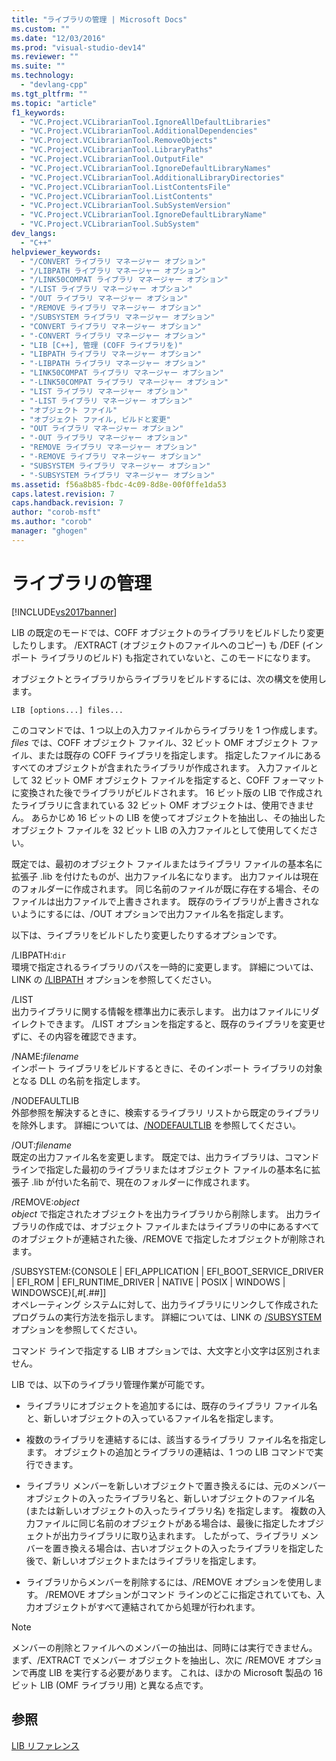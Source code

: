 ```yaml
---
title: "ライブラリの管理 | Microsoft Docs"
ms.custom: ""
ms.date: "12/03/2016"
ms.prod: "visual-studio-dev14"
ms.reviewer: ""
ms.suite: ""
ms.technology: 
  - "devlang-cpp"
ms.tgt_pltfrm: ""
ms.topic: "article"
f1_keywords: 
  - "VC.Project.VCLibrarianTool.IgnoreAllDefaultLibraries"
  - "VC.Project.VCLibrarianTool.AdditionalDependencies"
  - "VC.Project.VCLibrarianTool.RemoveObjects"
  - "VC.Project.VCLibrarianTool.LibraryPaths"
  - "VC.Project.VCLibrarianTool.OutputFile"
  - "VC.Project.VCLibrarianTool.IgnoreDefaultLibraryNames"
  - "VC.Project.VCLibrarianTool.AdditionalLibraryDirectories"
  - "VC.Project.VCLibrarianTool.ListContentsFile"
  - "VC.Project.VCLibrarianTool.ListContents"
  - "VC.Project.VCLibrarianTool.SubSystemVersion"
  - "VC.Project.VCLibrarianTool.IgnoreDefaultLibraryName"
  - "VC.Project.VCLibrarianTool.SubSystem"
dev_langs: 
  - "C++"
helpviewer_keywords: 
  - "/CONVERT ライブラリ マネージャー オプション"
  - "/LIBPATH ライブラリ マネージャー オプション"
  - "/LINK50COMPAT ライブラリ マネージャー オプション"
  - "/LIST ライブラリ マネージャー オプション"
  - "/OUT ライブラリ マネージャー オプション"
  - "/REMOVE ライブラリ マネージャー オプション"
  - "/SUBSYSTEM ライブラリ マネージャー オプション"
  - "CONVERT ライブラリ マネージャー オプション"
  - "-CONVERT ライブラリ マネージャー オプション"
  - "LIB [C++], 管理 (COFF ライブラリを)"
  - "LIBPATH ライブラリ マネージャー オプション"
  - "-LIBPATH ライブラリ マネージャー オプション"
  - "LINK50COMPAT ライブラリ マネージャー オプション"
  - "-LINK50COMPAT ライブラリ マネージャー オプション"
  - "LIST ライブラリ マネージャー オプション"
  - "-LIST ライブラリ マネージャー オプション"
  - "オブジェクト ファイル"
  - "オブジェクト ファイル, ビルドと変更"
  - "OUT ライブラリ マネージャー オプション"
  - "-OUT ライブラリ マネージャー オプション"
  - "REMOVE ライブラリ マネージャー オプション"
  - "-REMOVE ライブラリ マネージャー オプション"
  - "SUBSYSTEM ライブラリ マネージャー オプション"
  - "-SUBSYSTEM ライブラリ マネージャー オプション"
ms.assetid: f56a8b85-fbdc-4c09-8d8e-00f0ffe1da53
caps.latest.revision: 7
caps.handback.revision: 7
author: "corob-msft"
ms.author: "corob"
manager: "ghogen"
---
```

# ライブラリの管理
[!INCLUDE[vs2017banner](../../assembler/inline/includes/vs2017banner.md)]

LIB の既定のモードでは、COFF オブジェクトのライブラリをビルドしたり変更したりします。  \/EXTRACT \(オブジェクトのファイルへのコピー\) も \/DEF \(インポート ライブラリのビルド\) も指定されていないと、このモードになります。  
  
 オブジェクトとライブラリからライブラリをビルドするには、次の構文を使用します。  
  
```  
LIB [options...] files...  
```  
  
 このコマンドでは、1 つ以上の入力ファイルからライブラリを 1 つ作成します。  *files* では、COFF オブジェクト ファイル、32 ビット OMF オブジェクト ファイル、または既存の COFF ライブラリを指定します。  指定したファイルにあるすべてのオブジェクトが含まれたライブラリが作成されます。  入力ファイルとして 32 ビット OMF オブジェクト ファイルを指定すると、COFF フォーマットに変換された後でライブラリがビルドされます。  16 ビット版の LIB で作成されたライブラリに含まれている 32 ビット OMF オブジェクトは、使用できません。  あらかじめ 16 ビットの LIB を使ってオブジェクトを抽出し、その抽出したオブジェクト ファイルを 32 ビット LIB の入力ファイルとして使用してください。  
  
 既定では、最初のオブジェクト ファイルまたはライブラリ ファイルの基本名に拡張子 .lib を付けたものが、出力ファイル名になります。  出力ファイルは現在のフォルダーに作成されます。  同じ名前のファイルが既に存在する場合、そのファイルは出力ファイルで上書きされます。  既存のライブラリが上書きされないようにするには、\/OUT オプションで出力ファイル名を指定します。  
  
 以下は、ライブラリをビルドしたり変更したりするオプションです。  
  
 \/LIBPATH:`dir`  
 環境で指定されるライブラリのパスを一時的に変更します。  詳細については、LINK の [\/LIBPATH](../../build/reference/libpath-additional-libpath.md) オプションを参照してください。  
  
 \/LIST  
 出力ライブラリに関する情報を標準出力に表示します。  出力はファイルにリダイレクトできます。  \/LIST オプションを指定すると、既存のライブラリを変更せずに、その内容を確認できます。  
  
 \/NAME:*filename*  
 インポート ライブラリをビルドするときに、そのインポート ライブラリの対象となる DLL の名前を指定します。  
  
 \/NODEFAULTLIB  
 外部参照を解決するときに、検索するライブラリ リストから既定のライブラリを除外します。  詳細については、[\/NODEFAULTLIB](../../build/reference/nodefaultlib-ignore-libraries.md) を参照してください。  
  
 \/OUT:*filename*  
 既定の出力ファイル名を変更します。  既定では、出力ライブラリは、コマンド ラインで指定した最初のライブラリまたはオブジェクト ファイルの基本名に拡張子 .lib が付いた名前で、現在のフォルダーに作成されます。  
  
 \/REMOVE:*object*  
 *object* で指定されたオブジェクトを出力ライブラリから削除します。  出力ライブラリの作成では、オブジェクト ファイルまたはライブラリの中にあるすべてのオブジェクトが連結された後、\/REMOVE で指定したオブジェクトが削除されます。  
  
 \/SUBSYSTEM:{CONSOLE &#124; EFI\_APPLICATION &#124; EFI\_BOOT\_SERVICE\_DRIVER &#124; EFI\_ROM &#124; EFI\_RUNTIME\_DRIVER &#124; NATIVE &#124; POSIX &#124; WINDOWS &#124; WINDOWSCE}\[,\#\[.\#\#\]\]  
 オペレーティング システムに対して、出力ライブラリにリンクして作成されたプログラムの実行方法を指示します。  詳細については、LINK の [\/SUBSYSTEM](../../build/reference/subsystem-specify-subsystem.md) オプションを参照してください。  
  
 コマンド ラインで指定する LIB オプションでは、大文字と小文字は区別されません。  
  
 LIB では、以下のライブラリ管理作業が可能です。  
  
-   ライブラリにオブジェクトを追加するには、既存のライブラリ ファイル名と、新しいオブジェクトの入っているファイル名を指定します。  
  
-   複数のライブラリを連結するには、該当するライブラリ ファイル名を指定します。  オブジェクトの追加とライブラリの連結は、1 つの LIB コマンドで実行できます。  
  
-   ライブラリ メンバーを新しいオブジェクトで置き換えるには、元のメンバー オブジェクトの入ったライブラリ名と、新しいオブジェクトのファイル名 \(または新しいオブジェクトの入ったライブラリ名\) を指定します。  複数の入力ファイルに同じ名前のオブジェクトがある場合は、最後に指定したオブジェクトが出力ライブラリに取り込まれます。  したがって、ライブラリ メンバーを置き換える場合は、古いオブジェクトの入ったライブラリを指定した後で、新しいオブジェクトまたはライブラリを指定します。  
  
-   ライブラリからメンバーを削除するには、\/REMOVE オプションを使用します。  \/REMOVE オプションがコマンド ラインのどこに指定されていても、入力オブジェクトがすべて連結されてから処理が行われます。  
  
> [!NOTE]
>  メンバーの削除とファイルへのメンバーの抽出は、同時には実行できません。  まず、\/EXTRACT でメンバー オブジェクトを抽出し、次に \/REMOVE オプションで再度 LIB を実行する必要があります。  これは、ほかの Microsoft 製品の 16 ビット LIB \(OMF ライブラリ用\) と異なる点です。  
  
## 参照  
 [LIB リファレンス](../../build/reference/lib-reference.md)